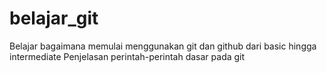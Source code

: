 # belajar_git
Belajar bagaimana memulai menggunakan git dan github dari basic hingga intermediate
Penjelasan perintah-perintah dasar pada git
